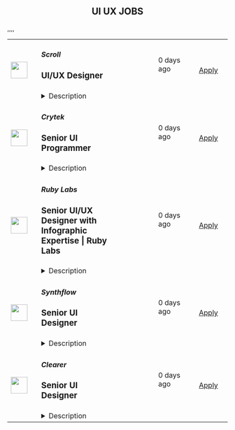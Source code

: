 <div align="center"><h2>UI UX JOBS</h2></div><table><tr>
                <td width="100" height="100" rowspan="2">
                    <img src="https://avatars.githubusercontent.com/u/87750292?s=200&v=4" width="38px" height="auto">
                </td>
                <td width="300">
                    <h5>Scroll</h5>
                    <h3>UI/UX Designer</h3>
                </td>
                <td width="300">
                    <code></code>
                </td>
                <td width="200">
                <text>0 days ago</text>
                </td>
                <td width="100" rowspan="2">
                <a href="https://job-boards.eu.greenhouse.io/scrollio/jobs/4500637101" align="right" target="_blank">Apply</a>
                </td>
            </tr>
            <tr>
                <td colspan="3">
                <details><summary>Description</summary>
                &lt;div class=&quot;content-intro&quot;&gt;&lt;p&gt;Scroll is a Layer 2 scaling solution for Ethereum, specifically focusing on zkRollups. Key aspects of Scroll are zkRollup technology, Scalability, Efficiency, Security, and Developer-friendly. Overall, Scroll plays a crucial role in addressing Ethereum&#39;s scalability challenges and facilitating the growth of decentralized finance (DeFi) and other blockchain-based applications by providing a scalable and efficient Layer 2 solution.&amp;nbsp;&lt;/p&gt;&lt;/div&gt;&lt;h3&gt;&lt;strong&gt;Position Overview&lt;/strong&gt;&lt;/h3&gt;
&lt;p&gt;Proficient UX/UI Designer to help us design user-friendly application and website complementary to the team’s needs. The ideal candidate shall have a strong knowledge of design principles, excellent graphic design skills, and high proficiency in Figma, and other relevant design software tools.&lt;/p&gt;
&lt;h2&gt;Job requirement:&lt;/h2&gt;
&lt;ul&gt;
&lt;li&gt;Build wireframes, prototypes, and user flows to visualise design of application and website.&lt;/li&gt;
&lt;li&gt;Design interactive and engaging graphics for various platforms, including websites, and application.&lt;/li&gt;
&lt;li&gt;Remain current with design trends, tools, and technologies.&lt;/li&gt;
&lt;li&gt;3-5 years of experience in UX and graphic design.&lt;/li&gt;
&lt;li&gt;Proven portfolio showcasing a range of design projects and successful outcomes&lt;/li&gt;
&lt;li&gt;Proficiency in design software such as Figma, Adobe Creative Suite.&lt;/li&gt;
&lt;li&gt;Able to work in a highly dynamic environment&lt;/li&gt;
&lt;/ul&gt;
&lt;p&gt;&amp;nbsp;&lt;/p&gt;&lt;div class=&quot;content-conclusion&quot;&gt;&lt;h3&gt;&lt;strong&gt;About You&lt;/strong&gt;&lt;/h3&gt;
&lt;ul&gt;
&lt;li&gt;You are a self-starter and ability to take ownership, well organised, self-disciplined and effective when working autonomously on tasks and projects;&lt;/li&gt;
&lt;li&gt;You are responsive, collaborative and committed person with a high work ethic;&lt;/li&gt;
&lt;li&gt;You are a high class communicator who can articulate their views succinctly on calls or asynchronously in globally distributed, remote teams;&lt;/li&gt;
&lt;li&gt;You relish working in an agile start-up environment;&lt;/li&gt;
&lt;li&gt;You are a great listener who understands when to listen first and engages well with colleagues;&lt;/li&gt;
&lt;li&gt;You are a resilient, driven individual who is willing and able to continually develop and iterate to succeed;&lt;/li&gt;
&lt;/ul&gt;
&lt;h3&gt;&lt;strong&gt;What We Offer&lt;/strong&gt;&lt;/h3&gt;
&lt;ul&gt;
&lt;li&gt;A mission-led, collaborative culture&lt;/li&gt;
&lt;li&gt;Opportunity to work with cutting edge technology and like-minded people who are contributing to the progression of Ethereum&lt;/li&gt;
&lt;li&gt;Competitive salary package / generous paid time off / annual growth budget&lt;/li&gt;
&lt;li&gt;100% remote from any location with flexible hours&lt;/li&gt;
&lt;li&gt;Home office set up / co-working membership allowance&lt;/li&gt;
&lt;li&gt;Private healthcare in selected countries&lt;/li&gt;
&lt;/ul&gt;
&lt;p&gt;&lt;em&gt;Scroll is proud to be an equal opportunity workplace. We are committed to equal employment opportunities regardless of race, color, ancestry, religion, sex, national origin, sexual orientation, age, citizenship, marital status, disability, gender identity, or Veteran status. If you have a disability or special need, please let us know and we&#39;ll do our best to accommodate.&lt;/em&gt;&lt;/p&gt;
&lt;p&gt;&amp;nbsp;&lt;/p&gt;&lt;/div&gt;
                </details>
                </td>
            </tr>,<tr>
                <td width="100" height="100" rowspan="2">
                    <img src="https://pbs.twimg.com/profile_images/1031556251782705153/l7Ht7Yer_400x400.jpg" width="38px" height="auto">
                </td>
                <td width="300">
                    <h5>Crytek</h5>
                    <h3>Senior UI Programmer</h3>
                </td>
                <td width="300">
                    <code></code>
                </td>
                <td width="200">
                <text>0 days ago</text>
                </td>
                <td width="100" rowspan="2">
                <a href="https://jobs.lever.co/crytek/f54e9f31-343c-4ffe-ba98-33afa607a9cb" align="right" target="_blank">Apply</a>
                </td>
            </tr>
            <tr>
                <td colspan="3">
                <details><summary>Description</summary>
                <div>Crytek is looking for an experienced and passionate <b>Senior</b>&nbsp;<b>UI Programmer</b> to work with the <i><a rel="noopener noreferrer" class="postings-link" href="https://www.huntshowdown.com/">Hunt: Showdown</a></i> development team.</div><div><br></div><div>As Senior UI programmer, you will help develop the tools and interaction methods that are required for building user interfaces. Working closely with UX / UI Designers, you will play an important role in how the UI is built and how it will function. The ideal candidate has experience in different parts of game development.</div><div><br></div><div><b><u>Relocation &amp; Remote Work</u></b></div><div><br></div><div><span style="font-size: inherit;">For this position, you have one of the following options:</span></div><div><br></div><div><span style="font-size: inherit;">1. Come to our modern headquarters in Frankfurt and receive an attractive relocation package and have access to all of our benefits.</span></div><div><br></div><div><span style="font-size: inherit;">2. If you are already living in one of the following countries, we are able to offer you a permanent work contract and allow you to work remotely&nbsp;as an employee&nbsp;from there.&nbsp;</span></div><div><span style="font-size: inherit;">Germany</span></div><div><span style="font-size: inherit;">Sweden</span></div><div><span style="font-size: inherit;">United Kingdom</span></div><div><span style="font-size: inherit;">Spain</span></div><div><span style="font-size: inherit;">Poland</span></div><div><span style="font-size: inherit;">Austria</span></div><div><br></div><div><span style="font-size: inherit;">3. If you are interested in full-time remote work in any other country (max. +/- 2 hours CET), we&nbsp;can offer you&nbsp;a freelance contract arrangement.</span></div><h3>Responsibilities</h3><li>Develop, test, maintain and optimize the UI systems to work efficiently with the supported consoles and platforms, using CRYENGINE and Flash.</li><li>Meet the project’s schedule by breaking the long term goals into manageable tasks.</li><li>Complete tasks in a timely manner and to a consistent high quality standard.</li><li>Write clear, maintainable and portable code.</li><li>Display good communication and writing skills and create documentation where required.</li><li>Write technical and software design documents.</li><li>Work very closely with UI Artists, UX Designers, and other Engineers.</li>,<h3>Requirements</h3><li>5+ years of professional experience as UI Programmer in the games industry.</li><li>Bachelor’s degree in computer science or related field or equivialent work experience.</li><li>Excellent programming skills in C++ and object oriented programming.</li><li>Strong knowledge of Flash and ActionScript.</li><li>Comfortable working with Visual Studio and Adobe Flash CS6.</li><li>Worked on a UI oriented project.</li><li>Experience with writing custom controls, skins and other advanced UI features.</li><li>Experience with any game engines preferably experience with CRYENGINE.</li><li>Team player and self-driven.</li><li>Solid English skills, good communication skills with strong affinity for transparence.</li>,<h3>Pluses</h3><li>Working knowledge of Scaleform.</li><li>Experience with Python.</li><li>Experience in UX Design or development of UI systems.</li><li>Worked in multi-team agile development (SCRUM).&nbsp;</li><div><u><b>What you can expect from us</b></u></div><div><br></div><div><b>Career Path&nbsp;</b></div><div>Your professional development is important to us, so we have laid out a career plan to help you progress towards your goals and objectives.&nbsp;</div><div>&nbsp;</div><div><b>Company Apartment&nbsp;</b></div><div>To help you get settled, we provide you with a fully furnished company apartment during your first three months in Frankfurt.*&nbsp;</div><div><span style="font-size: 11pt;">&nbsp;</span></div><div><b>Relocation&nbsp;Support&nbsp;</b></div><div>We offer a relocation budget and full coverage of flights to Frankfurt for you and your family.&nbsp;</div><div>You can expect extensive assistance with visa, work permits, and communication with authorities during the relocation process, as well as help settling into Germany (e.g. setting up appointments with banks, government agencies, schools, landlords, finding apartments etc.).*&nbsp;</div><div><b style="font-size: 11pt;">&nbsp;&nbsp;&nbsp;&nbsp;&nbsp;&nbsp;&nbsp;&nbsp;&nbsp;&nbsp;&nbsp;&nbsp;</b></div><div><b>Public Transport Pass&nbsp;</b></div><div>Discover Frankfurt by bus, tram and metro – free of charge.*&nbsp;</div><div><span style="font-size: 11pt;">&nbsp;</span></div><div><b>Gym Card&nbsp;</b></div><div>A healthy body is a healthy mind. We offer a membership at the premium gym chain Fitness First in Germany. Work out, join group fitness classes, or relax in the wellness facilities.</div><div><span style="font-size: 11pt;">&nbsp;</span></div><div><b>International Environment&nbsp;</b></div><div>We truly embody diversity at Crytek. With employees from over 42 different countries, we define ourselves by our cultural diversity.&nbsp;</div><div>&nbsp;</div><div><b>German Classes&nbsp;</b></div><div>Understanding the local culture will make your stay abroad more enjoyable, and Crytek supports that by offering German language courses for you and your family.&nbsp;</div><div><span style="font-size: 11pt;">&nbsp;&nbsp;&nbsp;&nbsp;&nbsp;&nbsp;&nbsp;&nbsp;</span></div><div><b>Events</b></div><div>Join us on our exciting company events, including new starter breakfasts, summer and winter parties, our annual trip to Gamescom in Cologne, and many more!*&nbsp;</div><div>We are all gamers: stay connected and play games with your colleagues at our remote gaming parties.</div><div><span style="font-size: 11pt;">&nbsp; &nbsp; </span></div><div><b>Vacation Days&nbsp;</b></div><div>At our Frankfurt office you can enjoy 24 days of vacation per year, and every 2 years you get 1 more (up to a maximum of 28 days). You will also have on average 10 public holidays on top of the days you take off. If you are working from another country, local standards apply.</div><div><span style="font-size: 11pt;">&nbsp;&nbsp;</span></div><div>*only applicable to employees in Frankfurt. </div>
                </details>
                </td>
            </tr>,<tr>
                <td width="100" height="100" rowspan="2">
                    <img src="https://media.licdn.com/dms/image/v2/D4D0BAQF7VVv61POIFw/company-logo_200_200/company-logo_200_200/0/1721937953426?e=1743033600&v=beta&t=_qAkZ_qGO7Du2NSUdHDNbUKIbz28Y1HDm1g9mwNIOnk" width="38px" height="auto">
                </td>
                <td width="300">
                    <h5>Ruby Labs</h5>
                    <h3>Senior UI/UX Designer with Infographic Expertise | Ruby Labs</h3>
                </td>
                <td width="300">
                    <code></code>
                </td>
                <td width="200">
                <text>0 days ago</text>
                </td>
                <td width="100" rowspan="2">
                <a href="https://jobs.ashbyhq.com/ruby-labs/818ceeac-b36c-4cbe-86f2-49af85723488" align="right" target="_blank">Apply</a>
                </td>
            </tr>
            <tr>
                <td colspan="3">
                <details><summary>Description</summary>
                <h1><strong>About us</strong></h1><p style="min-height:1.5em">Ruby Labs is a leading tech company that creates and operates innovative consumer products. We offer a diverse range of opportunities across the health, education, and entertainment industries. Our innovative teams are driving the future of consumer-led products, and we're always looking for passionate individuals to join us. Learn more about our story at: <a target="_blank" rel="noopener noreferrer nofollow" href="https://rubylabs.com/about-us/">https://rubylabs.com/about-us/</a></p><p style="min-height:1.5em"></p><h1><strong>About the role</strong></h1><p style="min-height:1.5em">As a UI/UX Designer, you will create user-centric, visually appealing web interfaces that enhance the user experience. You will collaborate closely with product managers, developers, and stakeholders to deliver designs that are both functional and visually engaging. Your expertise in creating infographics will also play a key role in presenting complex data in an easy-to-understand and visually compelling way.</p><p style="min-height:1.5em"></p><h1><strong>Key Responsibilities</strong></h1><ul style="min-height:1.5em"><li><p style="min-height:1.5em">Design user-friendly, visually appealing web interfaces optimized for both mobile and desktop.</p></li><li><p style="min-height:1.5em">Work with product and development teams to create wireframes, prototypes, and high-fidelity UI designs.</p></li><li><p style="min-height:1.5em">Develop clear, engaging infographics to convey complex data and information in an easily digestible format.</p></li><li><p style="min-height:1.5em">Ensure that designs are responsive and provide a seamless experience across all screen sizes.</p></li><li><p style="min-height:1.5em">Work on web quizzes, web paywalls, and web funnels, with a focus on optimizing user flows and conversions.</p></li><li><p style="min-height:1.5em">Work on new products from scratch, contributing to the design and development of innovative, user-centered solutions.</p></li><li><p style="min-height:1.5em">Maintain brand consistency and ensure designs align with project objectives and user needs.</p></li><li><p style="min-height:1.5em">Continuously iterate and improve designs based on user feedback and performance metrics.</p></li><li><p style="min-height:1.5em">Stay up-to-date with the latest design trends and best practices, particularly for web2web businesses.</p><p style="min-height:1.5em"></p></li></ul><h1><strong>Qualifications</strong></h1><ul style="min-height:1.5em"><li><p style="min-height:1.5em">At least 5 years of professional experience as a UI/UX Designer, with a strong portfolio showcasing web-based projects.</p></li><li><p style="min-height:1.5em">Proficiency in designing and creating compelling infographics for digital platforms.</p></li><li><p style="min-height:1.5em">Strong understanding of user-centered design principles and best practices.</p></li><li><p style="min-height:1.5em">Experience using design tools such as Figma, Sketch, or Adobe XD for wireframing and prototyping.</p></li><li><p style="min-height:1.5em">Ability to create designs that are both functional and visually engaging across different screen sizes and devices.</p></li><li><p style="min-height:1.5em">Excellent problem-solving skills and attention to detail.</p></li><li><p style="min-height:1.5em">Experience working on successful web-based products, particularly for web2web businesses.</p></li><li><p style="min-height:1.5em">A passion for designing interfaces that deliver great user experiences and drive business growth.</p></li></ul><p style="min-height:1.5em"></p><h1><strong>Location</strong></h1><p style="min-height:1.5em">Ruby Labs operates within the CET (Central European Time) zone. Applicants from any country are welcome to apply for the position as long as they are located within approximately ± 4 hours of CET. This ensures optimal collaboration and communication during working hours.</p><p style="min-height:1.5em"></p><h1><strong>Benefits</strong></h1><p style="min-height:1.5em">Discover the perks of being part of our vibrant team! We offer:</p><ul style="min-height:1.5em"><li><p style="min-height:1.5em"><strong>Remote Work Environment:</strong> Embrace the freedom to work from anywhere, anytime, promoting a healthy work-life balance. 🏡⏰</p></li><li><p style="min-height:1.5em"><strong>Unlimited PTO:</strong> Enjoy unlimited paid time off to recharge and prioritize your well-being, without counting days. 🌴💼</p></li><li><p style="min-height:1.5em"><strong>Paid National Holidays:</strong> Celebrate and relax on national holidays with paid time off to unwind and recharge. 🎉🌟</p></li><li><p style="min-height:1.5em"><strong>Company-provided MacBook:</strong> Experience seamless productivity with top-notch Apple MacBooks provided to all employees who need them. 💻🚀</p></li><li><p style="min-height:1.5em"><strong>Flexible Independent Contractor Agreement:</strong> Unlock the benefits of flexibility, autonomy, and entrepreneurial opportunities. Benefit from tax advantages, networking opportunities, reduced employment obligations, and the freedom to work from anywhere. Read more about it here: <a target="_blank" rel="noopener noreferrer nofollow" href="https://docs.google.com/document/d/1dHF4ctKlez75whdn-ybUwP5d5Wr0BdwVrorrm_fM40Q/preview">https://docs.google.com/document/d/1dHF4ctKlez75whdn-ybUwP5d5Wr0BdwVrorrm_fM40Q/preview</a> 📈💼</p></li></ul><p style="min-height:1.5em">Be part of our fast-growing team and seize this excellent opportunity for personal and professional growth!</p><p style="min-height:1.5em"></p><h1><strong>Interview Process</strong></h1><p style="min-height:1.5em">After submitting your application, we conduct a thorough review which typically takes 3 to 5 days, but may occasionally take longer due to the volume of applications received. If we see a potential fit, we proceed with the following steps:</p><ul style="min-height:1.5em"><li><p style="min-height:1.5em">Recruiter Screening (40 minutes)</p></li><li><p style="min-height:1.5em">Technical Interview (90 minutes)</p></li><li><p style="min-height:1.5em">Final Interview (60 minutes)</p></li></ul><p style="min-height:1.5em"></p><h1><strong>Life at Ruby Labs</strong></h1><p style="min-height:1.5em">At Ruby Labs, we are more than a team; we're a community united in pushing the boundaries of technology and innovation. Our combined passion fuels our ambition for excellence, driving impact that resonates around the globe.</p><p style="min-height:1.5em">We are an equal-opportunity employer and celebrate diversity, recognizing that a diversity of thought and backgrounds builds stronger teams. We approach diversity and inclusion seriously and thoughtfully. We do not discriminate based on race, ethnicity, religion, color, place of birth, sex, gender identity or expression, sexual orientation, age, marital status, military service status, or disability status. Join us and be part of a company that is crafting the future of technology across multiple industries.</p><p style="min-height:1.5em"></p><p style="min-height:1.5em">#Li-Remote</p>
                </details>
                </td>
            </tr>,<tr>
                <td width="100" height="100" rowspan="2">
                    <img src="https://yt3.googleusercontent.com/d1EZViC7xXJl3O7DDUguF5UgjjvGXpqeKMhl-ivOftHbUeIFJDURN3TR8MnKewBKI44oO3n5HA=s160-c-k-c0x00ffffff-no-rj" width="38px" height="auto">
                </td>
                <td width="300">
                    <h5>Synthflow</h5>
                    <h3>Senior UI Designer</h3>
                </td>
                <td width="300">
                    <code></code>
                </td>
                <td width="200">
                <text>0 days ago</text>
                </td>
                <td width="100" rowspan="2">
                <a href="https://jobs.ashbyhq.com/synthflow/43841e1b-2eb0-4701-ad85-4317513a2eea" align="right" target="_blank">Apply</a>
                </td>
            </tr>
            <tr>
                <td colspan="3">
                <details><summary>Description</summary>
                <p style="min-height:1.5em">This is a fully remote role, allowing you to work from anywhere in the world.</p><p style="min-height:1.5em"></p><h1><strong>About Synthflow</strong></h1><p style="min-height:1.5em">At <a target="_blank" rel="noopener noreferrer nofollow" href="http://synthflow.ai/"><u>Synthflow</u></a> we’re building the easiest way for businesses to create AI-powered phone agents. No coding, no fuss—just smarter automation. We’re passionate about delivering the future of voice technology with lightning-fast, scalable solutions. It’s an exciting time at Synthflow: we’re early, fast-growing, and laser-focused on impact. Join us to do the best work of your career while helping businesses thrive.</p><p style="min-height:1.5em"></p><h1>About the role</h1><p style="min-height:1.5em">We are now seeking a talented and passionate Senior UI Designer to work on our product and web presence.</p><p style="min-height:1.5em"></p><h2>Your responsibilities will include:</h2><ul style="min-height:1.5em"><li><p style="min-height:1.5em"><strong>User Research:</strong> Deeply understand user behaviors, preferences, and pain points. Transform insights into actionable design strategies that enhance the user experience.</p></li><li><p style="min-height:1.5em"><strong>Design Excellence:</strong> Craft intuitive, visually compelling, and polished interfaces using Figma and other design tools.</p></li><li><p style="min-height:1.5em"><strong>Collaboration:</strong> Partner with cross-functional teams, effectively communicate design rationale, and iterate based on feedback.</p></li><li><p style="min-height:1.5em"><strong>Agility:</strong> Experiment, adapt, and iterate in a fast-moving startup environment to ensure our AI products are user-centric and ahead of the curve.</p></li></ul><p style="min-height:1.5em"></p><h1><strong>Who you are</strong></h1><p style="min-height:1.5em"></p><h3><strong>Must-Haves:</strong></h3><ul style="min-height:1.5em"><li><p style="min-height:1.5em"><strong>Proficiency in Design Tools:</strong> Expertise in Figma is required.</p></li><li><p style="min-height:1.5em"><strong>Experience with No-Code Tools:</strong> Hands-on experience with platforms like <strong>Webflow</strong>, <strong>Bubble</strong>, and <strong>Lottie Files</strong>.</p></li><li><p style="min-height:1.5em"><strong>User-Centric Approach:</strong> A track record of translating user research into tangible design improvements.</p></li><li><p style="min-height:1.5em"><strong>Portfolio:</strong> A strong portfolio showcasing your design process, creative problem-solving, and the impact of your work.</p></li><li><p style="min-height:1.5em"><strong>Communication Skills:</strong> Ability to clearly articulate ideas and actively listen to feedback.</p></li><li><p style="min-height:1.5em"><strong>Experience:</strong> 5+ years in UX/UI design, ideally within innovative or fast-paced environments.</p></li></ul><h3><strong>Nice-to-Haves:</strong></h3><ul style="min-height:1.5em"><li><p style="min-height:1.5em">Familiarity with additional no-code platforms (e.g., Zapier).</p></li><li><p style="min-height:1.5em">Experience designing for GenAI, B2B products, or tools in the ML/AI/Data space.</p></li><li><p style="min-height:1.5em">Previous experience in a startup environment, where agility and collaboration are key.</p></li></ul><p style="min-height:1.5em"></p><h1><strong>Why Join Synthflow AI?</strong></h1><ul style="min-height:1.5em"><li><p style="min-height:1.5em"><strong>Competitive Compensation:</strong> Enjoy a comprehensive package, including stock options, to share in our success.</p></li><li><p style="min-height:1.5em"><strong>Direct Impact:</strong> Shape the future of AI no-code solutions and see your designs make a real difference.</p></li><li><p style="min-height:1.5em"><strong>Cutting-Edge Tech:</strong> Work at the forefront of generative AI and no-code innovation, contributing to projects that redefine how users interact with AI.</p></li><li><p style="min-height:1.5em"><strong>Collaborative Culture:</strong> Join a supportive team that values creativity, mutual respect, and diverse perspectives.</p></li><li><p style="min-height:1.5em"><strong>Remote Flexibility:</strong> Work from anywhere in the world, with our headquarters in Berlin, Germany.</p></li></ul>
                </details>
                </td>
            </tr>,<tr>
                <td width="100" height="100" rowspan="2">
                    <img src="https://avatars.githubusercontent.com/u/100294047?s=200&v=4" width="38px" height="auto">
                </td>
                <td width="300">
                    <h5>Clearer</h5>
                    <h3>Senior UI Designer</h3>
                </td>
                <td width="300">
                    <code></code>
                </td>
                <td width="200">
                <text>0 days ago</text>
                </td>
                <td width="100" rowspan="2">
                <a href="https://jobs.lever.co/Clearer/b5a3769d-36af-4cc4-b5de-e2a66f89ae84" align="right" target="_blank">Apply</a>
                </td>
            </tr>
            <tr>
                <td colspan="3">
                <details><summary>Description</summary>
                <div><b style="font-size: 12pt;">About Us:</b></div><div><span style="font-size: 12pt;">Take the Clearer route to smart career growth. At </span><a rel="noopener noreferrer" class="postings-link" href="http://Clearer.io"><span style="font-size: 12pt;">Clearer.io</span></a><span style="font-size: 12pt;">, we’re reimagining eCommerce by enhancing search, discovery, and customer engagement through a standout suite of innovative apps. Our mission is straightforward yet powerful: to empower our partners with solutions that streamline their operations, foster customer trust, and drive sustainable growth. We’re not just about technology—we’re about making eCommerce smarter, simpler, and more impactful, delivering solutions that inspire confidence and create real results.</span></div><div><span style="font-size: 12pt;">With fresh investment and rapid growth, this is the perfect time to join our journey. When you become part of </span><a rel="noopener noreferrer" class="postings-link" href="http://Clearer.io"><span style="font-size: 12pt;">Clearer.io</span></a><span style="font-size: 12pt;">, you step into a role where your work truly matters. Here, you’ll have the opportunity to own your projects, drive outcomes, and make an impact within a supportive, diverse team of professionals dedicated to customer success. We value clarity, results, and a customer-centric approach that keeps us focused on delivering real value to our partners every step of the way.</span></div><div><span style="font-size: 12pt;">If you’re ready to cut through the clutter and focus on what really matters in a dynamic eCommerce landscape, </span><a rel="noopener noreferrer" class="postings-link" href="http://Clearer.io"><span style="font-size: 12pt;">Clearer.io</span></a><span style="font-size: 12pt;"> is the place to grow, lead, and shape the future of online retail. Join us, and be part of a team that’s committed to making eCommerce clearer, more efficient, and more rewarding for everyone.</span></div><div><br></div><div><b style="font-size: 12pt;">Your impact:</b></div><div><a rel="noopener noreferrer" class="postings-link" href="http://Clearer.io"><span style="font-size: 12pt;">Clearer.io</span></a><span style="font-size: 12pt;"> is seeking a talented Senior UI Designer with extensive experience in UX/UI to join our Product Design team.</span></div><div><span style="font-size: 12pt;">As a Senior UI Designer, you will play a pivotal role in shaping exceptional user experiences across our digital products. This role requires a blend of creativity, collaboration, and technical expertise to design and refine user interfaces that are both intuitive and visually appealing. You will work closely with cross-functional teams to deliver impactful designs that drive user satisfaction and business success.</span></div><div><b style="font-size: 12pt;">About Us:</b></div><div><span style="font-size: 12pt;">Take the Clearer route to smart career growth. At </span><a href="http://Clearer.io" class="postings-link" target="_blank" rel="noopener noreferrer"><span style="font-size: 12pt;">Clearer.io</span></a><span style="font-size: 12pt;">, we’re reimagining eCommerce by enhancing search, discovery, and customer engagement through a standout suite of innovative apps. Our mission is straightforward yet powerful: to empower our partners with solutions that streamline their operations, foster customer trust, and drive sustainable growth. We’re not just about technology—we’re about making eCommerce smarter, simpler, and more impactful, delivering solutions that inspire confidence and create real results.</span></div><div><span style="font-size: 12pt;">With fresh investment and rapid growth, this is the perfect time to join our journey. When you become part of </span><a href="http://Clearer.io" class="postings-link" target="_blank" rel="noopener noreferrer"><span style="font-size: 12pt;">Clearer.io</span></a><span style="font-size: 12pt;">, you step into a role where your work truly matters. Here, you’ll have the opportunity to own your projects, drive outcomes, and make an impact within a supportive, diverse team of professionals dedicated to customer success. We value clarity, results, and a customer-centric approach that keeps us focused on delivering real value to our partners every step of the way.</span></div><div><span style="font-size: 12pt;">If you’re ready to cut through the clutter and focus on what really matters in a dynamic eCommerce landscape, </span><a href="http://Clearer.io" class="postings-link" target="_blank" rel="noopener noreferrer"><span style="font-size: 12pt;">Clearer.io</span></a><span style="font-size: 12pt;"> is the place to grow, lead, and shape the future of online retail. Join us, and be part of a team that’s committed to making eCommerce clearer, more efficient, and more rewarding for everyone.</span></div><div><br></div><div><b style="font-size: 12pt;">Your impact:</b></div><div><a href="http://Clearer.io" class="postings-link" target="_blank" rel="noopener noreferrer"><span style="font-size: 12pt;">Clearer.io</span></a><span style="font-size: 12pt;"> is seeking a talented Senior UI Designer with extensive experience in UX/UI to join our Product Design team.</span></div><div><span style="font-size: 12pt;">As a Senior UI Designer, you will play a pivotal role in shaping exceptional user experiences across our digital products. This role requires a blend of creativity, collaboration, and technical expertise to design and refine user interfaces that are both intuitive and visually appealing. You will work closely with cross-functional teams to deliver impactful designs that drive user satisfaction and business success.</span></div><h3>What you’ll do:</h3><li>Craft user interfaces for our products with a strong emphasis on delivering seamless and engaging user experiences while adhering to established design systems.</li><li>Create, maintain, and enhance design system components to ensure consistency and scalability across all products.</li><li>Design graphic illustrations, icons, and AI-generated images that align with our product’s style and the overall design system.</li><li>Develop high-quality mockups and prototypes to communicate user flows, interactions, and proof of concepts effectively.</li><li>Partner with Product Managers and engineering teams throughout the development cycle to ensure design requirements are clearly defined and implemented.&nbsp;&nbsp;</li><li>Research and develop tailored design systems based on product requirements, whether for e-commerce websites, B2B applications, or other scopes.</li><li>Identify and troubleshoot UX/UI challenges, implementing user-centered solutions that elevate the design.</li><li>Stay updated on the latest design trends and propose innovative ideas to enhance our applications and marketing websites.</li><li>Deepen your understanding of our products and technologies to create simplified, highly usable, and impactful product experiences.</li><li>Leverage customer feedback and analytics data to refine and optimize the performance of new and existing features.</li><li>Demonstrate the flexibility to work effectively with global teams across different time zones and cultures.</li><li>Thrive in both independent projects and collaborative team environments, ensuring the highest quality of work.</li><h3> What you’ll bring:</h3><li>At least 3+ years of professional experience in UI Design.</li><li>A portfolio showcasing excellence in interaction design, visual design.</li><li>Proficiency in Figma, including advanced features like Components, Auto Layout, and Responsive Design.</li><li>Strong expertise in the Adobe Creative Suite for graphic and UI asset creation.</li><li>Strong English skills—both written and spoken—to effectively communicate and collaborate with global, cross-functional teams.</li><li>Bachelor’s or Master’s degree in Design, with a focus on UI, or related arts fields.</li><li>Good time management skills.A meticulous eye for detail, ensuring high-quality designs.</li><li>Demonstrated experience designing for SaaS/PaaS products.</li><li>Hands-on experience building and applying design systems to ensure consistency and scalability across products.</li><li>Deep understanding of user-centered design principles, best practices, and inclusive design.</li><li>Familiarity with accessibility standards and a strong desire to continue learning in this area.</li><li>Proven ability to manage multiple projects simultaneously while maintaining focus and delivering results.</li><h3> Why choose Clearer.io?</h3><li><b>Customer-First:</b> Everything we do is for our customers, with real people ready to listen, understand, and help them succeed.</li><li><b>Growth-Focused:</b> We’re not just selling apps—we’re delivering results. We make eCommerce growth easy and intuitive.</li><li><b>Clear and Simple:</b> Our solutions work seamlessly, so you’ll enjoy an environment that’s direct, down-to-earth, and driven by genuine connections.</li><li><b>Supportive Team: </b>You’ll join a diverse team that values collaboration, empowerment, and a shared vision for success.</li><div><br></div><div><b>Clear Benefits:</b></div><li>100% Remote Culture: Work from anywhere that brings you happiness.</li><li>Performance-based Year-End Bonus: Recognizing and rewarding your individual contributions.</li><li>Wellness Allowance: Support for classes promoting physical and mental health.</li><li>Time Off: 20 days/year, in addition to Vietnam holidays.</li><li>MacBook Provided.</li><li>Collaborative Events: Offline meet-ups, monthly gatherings, year-end party, and company trips.</li><li>Continuous Learning: Technical and general workshops and online resources.</li><li>Health and Wellness Benefits: General Health Care, annual check-up.</li><li>International Exposure: Enhance expertise and English communication skills.</li><div><br></div><div><b>Working hours: </b>8:00 AM – 5:00 PM (GMT+7), Monday to Friday.</div>
                </details>
                </td>
            </tr></table>